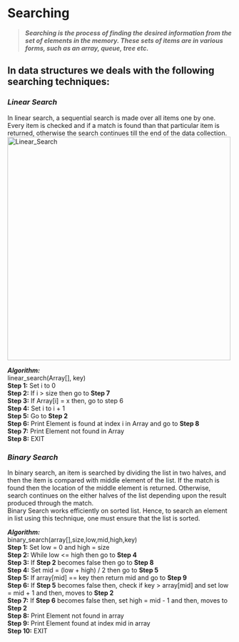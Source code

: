 # Searching
> ***Searching is the process of finding the desired information from the set of elements in the memory. These sets of items are in various forms, such as an array, queue, tree etc.***

## In data structures we deals with the following searching techniques:
### _Linear Search_
In linear search, a sequential search is made over all items one by one. Every item is checked and if a match is found than that particular item is returned, otherwise the search      continues till the end of the data collection.
<br>
<img align="center" alt="Linear_Search" width="500px" src = "https://www.tutorialspoint.com/data_structures_algorithms/images/linear_search.gif"/>

***Algorithm:*** <br>
linear_search(Array[], key) <br>
**Step 1:** Set i to 0 <br>
**Step 2:** If i > size then go to **Step 7** <br>
**Step 3:** If Array[i] = x then, go to step 6 <br>
**Step 4:** Set i to i + 1 <br>
**Step 5:** Go to **Step 2** <br>
**Step 6:** Print Element is found at index i in Array and go to **Step 8** <br>
**Step 7:** Print Element not found in Array <br>
**Step 8:** EXIT

### _Binary Search_
In binary search, an item is searched by dividing the list in two halves, and then the item is compared with middle element of the list. If the match is found then the location of the middle element is returned. Otherwise, search continues on the either halves of the list depending upon the result produced through the match.
<br>
Binary Search works efficiently on sorted list. Hence, to search an element in list using this technique, one must ensure that the list is sorted.


***Algorithm:*** <br>
binary_search(array[],size,low,mid,high,key) <br>
**Step 1:** Set low = 0 and high = size <br>
**Step 2:** While low <= high then go to **Step 4** <br>
**Step 3:** If **Step 2** becomes false then go to **Step 8** <br>
**Step 4:** Set mid = (low + high) / 2 then go to **Step 5** <br>
**Step 5:** If array[mid] == key then return mid and go to **Step 9** <br>
**Step 6:** If **Step 5** becomes false then, check if key > array[mid] and set low = mid + 1 and then, moves to **Step 2** <br>
**Step 7:** If **Step 6** becomes false then, set high = mid - 1 and then, moves to **Step 2** <br>
**Step 8:** Print Element not found in array <br>
**Step 9:** Print Element found at index mid in array <br>
**Step 10:** EXIT
